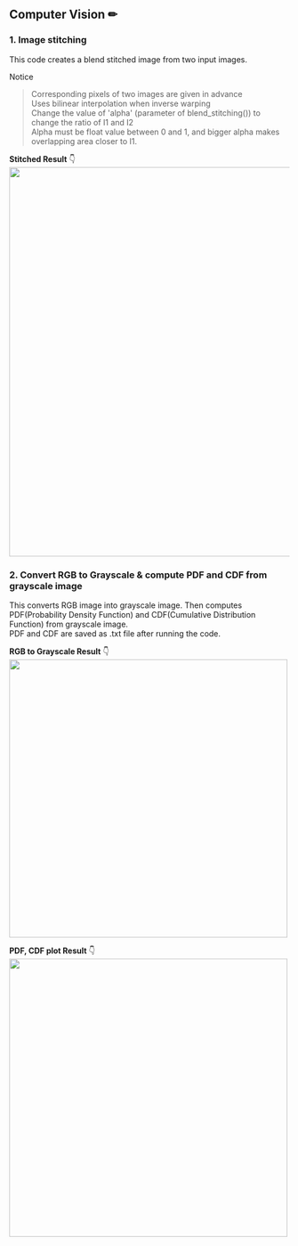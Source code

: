 ## Computer Vision ✏


### 1. Image stitching <br>
This code creates a blend stitched image from two input images. <br>

Notice<br>

> Corresponding pixels of two images are given in advance<br>Uses bilinear interpolation when inverse warping <br>Change the value of 'alpha' (parameter of blend_stitching()) to change the ratio of I1 and I2<br>Alpha must be float value between 0 and 1, and bigger alpha makes overlapping area closer to I1.



**Stitched Result** 👇 <br>
<img src="https://github.com/EmilyCh0/ComputerVision/blob/master/image/stitching_result.png" alt="" width="700"/>

### 2. Convert RGB to Grayscale & compute PDF and CDF from grayscale image
This converts RGB image into grayscale image. Then computes PDF(Probability Density Function) and CDF(Cumulative Distribution Function) from grayscale image. <br>
PDF and CDF are saved as .txt file after running the code. 

**RGB to Grayscale Result** 👇<br>
<img src="https://github.com/EmilyCh0/ComputerVision/blob/master/result/rgb2gray.png" alt="" width="500"/>

**PDF, CDF plot Result** 👇<br>
<img src="https://github.com/EmilyCh0/ComputerVision/blob/master/result/pdf_cdf_plot.png" alt="" width="500"/>
